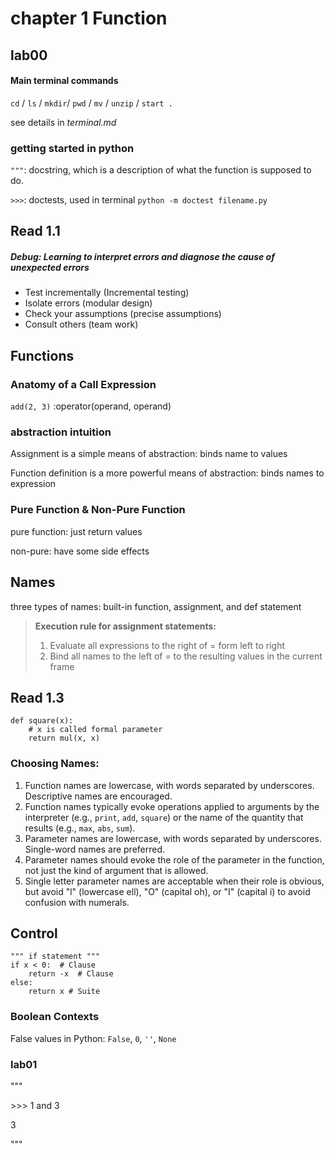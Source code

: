# chapter 1 Function

## lab00

#### Main terminal commands

`cd` / `ls` / `mkdir`/ `pwd` / `mv` / `unzip` / `start .`

see details in *terminal.md*

### getting started in python

`"""`: docstring, which is a description of what the function is supposed to do.

`>>>`: doctests, used in terminal `python -m doctest filename.py`



## Read 1.1

##### Debug: Learning to interpret errors and diagnose the cause of unexpected errors

- Test incrementally (Incremental testing)
- Isolate errors (modular design)
- Check your assumptions (precise assumptions)
- Consult others (team work)



## Functions

### Anatomy of a Call Expression

`add(2, 3)` :operator(operand, operand)

### abstraction intuition

Assignment is a simple means of abstraction: binds name to values

Function definition is a more powerful means of abstraction: binds names to expression

### Pure Function & Non-Pure Function

pure function: just return values

non-pure: have some side effects

## Names

three types of names: built-in function, assignment, and def statement

>  **Execution rule for assignment statements:**
>
> 1. Evaluate all expressions to the right of = form left to right
> 2. Bind all names to the left of = to the resulting values in the current frame

## Read 1.3

```pyto
def square(x):
	# x is called formal parameter
	return mul(x, x)
```

### Choosing Names:

1. Function names are lowercase, with words separated by underscores. Descriptive names are encouraged.
2. Function names typically evoke operations applied to arguments by the interpreter (e.g., `print`, `add`, `square`) or the name of the quantity that results (e.g., `max`, `abs`, `sum`).
3. Parameter names are lowercase, with words separated by underscores. Single-word names are preferred.
4. Parameter names should evoke the role of the parameter in the function, not just the kind of argument that is allowed.
5. Single letter parameter names are acceptable when their role is obvious, but avoid "l" (lowercase ell), "O" (capital oh), or "I" (capital i) to avoid confusion with numerals.

## Control

```pyt
""" if statement """
if x < 0:  # Clause
	return -x  # Clause
else:
	return x # Suite
```

### Boolean Contexts

False values in Python: `False`, `0`, `''`, `None`

### lab01

"""

\>\>\> 1 and 3

3

"""

















